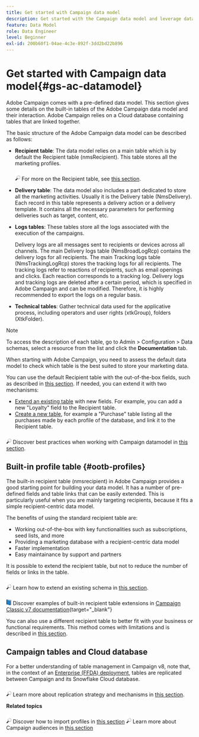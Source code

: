 ```yaml
---
title: Get started with Campaign data model
description: Get started with the Campaign data model and leverage data from your sources to benefit your communications and marketing outputs.
feature: Data Model
role: Data Engineer
level: Beginner
exl-id: 200b60f1-04ae-4c3e-892f-3dd2bd22b896
---
```

# Get started with Campaign data model{#gs-ac-datamodel}

Adobe Campaign comes with a pre-defined data model. This section gives some details on the built-in tables of the Adobe Campaign data model and their interaction. Adobe Campaign relies on a Cloud database containing tables that are linked together.

The basic structure of the Adobe Campaign data model can be described as follows:

* **Recipient table**: The data model relies on a main table which is by default the Recipient table (nmsRecipient). This table stores all the marketing profiles.

    ![](../assets/do-not-localize/glass.png) For more on the Recipient table, see [this section](#ootb-profiles).

* **Delivery table**: The data model also includes a part dedicated to store all the marketing activities. Usually it is the Delivery table (NmsDelivery). Each record in this table represents a delivery action or a delivery template. It contains all the necessary parameters for performing deliveries such as target, content, etc.

* **Logs tables**: These tables store all the logs associated with the execution of the campaigns.

    Delivery logs are all messages sent to recipients or devices across all channels. The main Delivery logs table (NmsBroadLogRcp) contains the delivery logs for all recipients.
    The main Tracking logs table (NmsTrackingLogRcp) stores the tracking logs for all recipients. The tracking logs refer to reactions of recipients, such as email openings and clicks. Each reaction corresponds to a tracking log.
    Delivery logs and tracking logs are deleted after a certain period, which is specified in Adobe Campaign and can be modified. Therefore, it is highly recommended to export the logs on a regular basis.

* **Technical tables**: Gather technical data used for the applicative process, including operators and user rights (xtkGroup), folders (XtkFolder).

>[!NOTE]
>
>To access the description of each table, go to Admin > Configuration > Data schemas, select a resource from the list and click the **Documentation** tab.

When starting with Adobe Campaign, you need to assess the default data model to check which table is the best suited to store your marketing data.

You can use the default Recipient table with the out-of-the-box fields, such as described in [this section](#ootb-profiles). If needed, you can extend it with two mechanisms:

* [Extend an existing table](extend-schema.md) with new fields. For example, you can add a new "Loyalty" field to the Recipient table.
* [Create a new table](create-schema.md), for example a "Purchase" table listing all the purchases made by each profile of the database, and link it to the Recipient table.

![](../assets/do-not-localize/glass.png) Discover best practices when working with Campaign datamodel in [this section](datamodel-best-practices.md).

## Built-in profile table {#ootb-profiles}

The built-in recipient table (nmsrecipient) in Adobe Campaign provides a good starting point for building your data model. It has a number of pre-defined fields and table links that can be easily extended. This is particularly useful when you are mainly targeting recipients, because it fits a simple recipient-centric data model.

The benefits of using the standard recipient table are:

* Working out-of-the-box with key functionalities such as subscriptions, seed lists, and more
* Providing a marketing database with a recipient-centric data model
* Faster implementation
* Easy maintainance by support and partners

It is possible to extend the recipient table, but not to reduce the number of fields or links in the table.

![](../assets/do-not-localize/glass.png) Learn how to extend an existing schema in [this section](extend-schema.md).

![](../assets/do-not-localize/book.png) Discover examples of built-in recipient table extensions in [Campaign Classic v7 documentation](https://experienceleague.adobe.com/docs/campaign-classic/using/configuring-campaign-classic/editing-schemas/examples-of-schemas-edition.html?lang=en#extending-a-table){target="_blank"}

You can also use a different recipient table to better fit with your business or functional requirements. This method comes with limitations and is described in [this section](custom-recipient.md).

## Campaign tables and Cloud database

For a better understanding of table management in Campaign v8, note that, in the context of an [Enterprise (FFDA) deployment](../architecture/enterprise-deployment.md), tables are replicated between Campaign and its Snowflake Cloud database.

![](../assets/do-not-localize/glass.png) Learn more about replication strategy and mechanisms in [this section](../architecture/replication.md).

**Related topics**

![](../assets/do-not-localize/glass.png) Discover how to import profiles in [this section](../start/import.md)
![](../assets/do-not-localize/glass.png) Learn more about Campaign audiences in [this section](../start/audiences.md)
